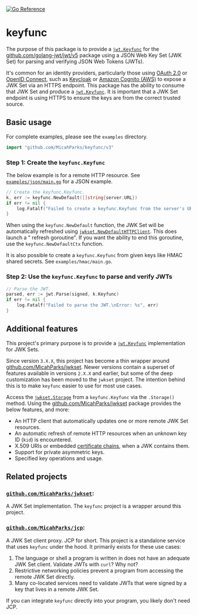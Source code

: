 [![Go Reference](https://pkg.go.dev/badge/github.com/MicahParks/keyfunc/v3.svg)](https://pkg.go.dev/github.com/MicahParks/keyfunc/v3)

# keyfunc

The purpose of this package is to provide a
[`jwt.Keyfunc`](https://pkg.go.dev/github.com/golang-jwt/jwt/v5#Keyfunc) for the
[github.com/golang-jwt/jwt/v5](https://github.com/golang-jwt/jwt) package using a JSON Web Key Set (JWK Set) for parsing
and verifying JSON Web Tokens (JWTs).

It's common for an identity providers, particularly those
using [OAuth 2.0](https://datatracker.ietf.org/doc/html/rfc6749)
or [OpenID Connect](https://openid.net/developers/how-connect-works/), such
as [Keycloak](https://github.com/MicahParks/keyfunc/blob/master/examples/keycloak/main.go)
or [Amazon Cognito (AWS)](https://github.com/MicahParks/keyfunc/blob/master/examples/aws_cognito/main.go) to expose a
JWK Set via an HTTPS endpoint. This package has the ability to consume that JWK Set and produce a
[`jwt.Keyfunc`](https://pkg.go.dev/github.com/golang-jwt/jwt/v5#Keyfunc). It is important that a JWK Set endpoint is
using HTTPS to ensure the keys are from the correct trusted source.

## Basic usage

For complete examples, please see the `examples` directory.

```go
import "github.com/MicahParks/keyfunc/v3"
```

### Step 1: Create the `keyfunc.Keyfunc`

The below example is for a remote HTTP resource.
See [`examples/json/main.go`](https://github.com/MicahParks/keyfunc/blob/master/examples/json/main.go) for a JSON
example.

```go
// Create the keyfunc.Keyfunc.
k, err := keyfunc.NewDefault([]string{server.URL})
if err != nil {
	log.Fatalf("Failed to create a keyfunc.Keyfunc from the server's URL.\nError: %s", err)
}
```

When using the `keyfunc.NewDefault` function, the JWK Set will be automatically refreshed using
[`jwkset.NewDefaultHTTPClient`](https://pkg.go.dev/github.com/MicahParks/jwkset#NewHTTPClient). This does launch a "
refresh goroutine". If you want the ability to end this goroutine, use the `keyfunc.NewDefaultCtx` function.

It is also possible to create a `keyfunc.Keyfunc` from given keys like HMAC shared secrets. See `examples/hmac/main.go`.

### Step 2: Use the `keyfunc.Keyfunc` to parse and verify JWTs

```go
// Parse the JWT.
parsed, err := jwt.Parse(signed, k.Keyfunc)
if err != nil {
	log.Fatalf("Failed to parse the JWT.\nError: %s", err)
}
```

## Additional features

This project's primary purpose is to provide a [`jwt.Keyfunc`](https://pkg.go.dev/github.com/golang-jwt/jwt/v5#Keyfunc)
implementation for JWK Sets.

Since version `3.X.X`, this project has become a thin wrapper
around [github.com/MicahParks/jwkset](https://github.com/MicahParks/jwkset). Newer versions contain a superset of
features available in versions `2.X.X` and earlier, but some of the deep customization has been moved to the `jwkset`
project. The intention behind this is to make `keyfunc` easier to use for most use cases.

Access the [`jwkset.Storage`](https://pkg.go.dev/github.com/MicahParks/jwkset#Storage) from a `keyfunc.Keyfunc` via
the `.Storage()` method. Using the [github.com/MicahParks/jwkset](https://github.com/MicahParks/jwkset) package
provides the below features, and more:

* An HTTP client that automatically updates one or more remote JWK Set resources.
* An automatic refresh of remote HTTP resources when an unknown key ID (`kid`) is encountered.
* X.509 URIs or embedded [certificate chains](https://pkg.go.dev/crypto/x509#Certificate), when a JWK contains them.
* Support for private asymmetric keys.
* Specified key operations and usage.

## Related projects

### [`github.com/MicahParks/jwkset`](https://github.com/MicahParks/jwkset):

A JWK Set implementation. The `keyfunc` project is a wrapper around this project.

### [`github.com/MicahParks/jcp`](https://github.com/MicahParks/jcp):

A JWK Set client proxy. JCP for short. This project is a standalone service that uses `keyfunc` under the hood. It
primarily exists for these use cases:

1. The language or shell a program is written in does not have an adequate JWK Set client. Validate JWTs with `curl`?
   Why not?
2. Restrictive networking policies prevent a program from accessing the remote JWK Set directly.
3. Many co-located services need to validate JWTs that were signed by a key that lives in a remote JWK Set.

If you can integrate `keyfunc` directly into your program, you likely don't need JCP.
